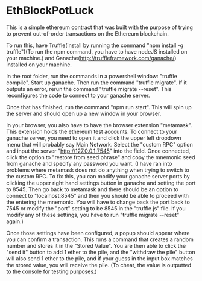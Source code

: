 # EthBlockPotLuck

This is a simple ethereum contract that was built with the purpose of trying to prevent out-of-order transactions on the Ethereum blockchain.

To run this, have Truffle(install by running the command "npm install -g truffle")(To run the npm command, you have to have nodeJS installed on your machine.) and Ganache(http://truffleframework.com/ganache/) installed on your machine.

In the root folder, run the commands in a powershell window: "truffle compile". Start up ganache. Then run the command "truffle migrate". If it outputs an error, rerun the command "truffle migrate --reset". This reconfigures the code to connect to your ganache server.

Once that has finished, run the command "npm run start". This will spin up the server and should open up a new window in your browser.

In your browser, you also have to have the browser extension "metamask". This extension holds the ethereum test accounts. To connect to your ganache server, you need to open it and click the upper left dropdown menu that will probably say Main Network. Select the "custom RPC" option and input the server "http://127.0.0.1:7545" into the field. Once connected, click the option to "restore from seed phrase" and copy the mnemonic seed from ganache and specify any password you want. (I have ran into problems where metamask does not do anything when trying to switch to the custom RPC. To fix this, you can modify your ganache server ports by clicking the upper right hand settings button in ganache and setting the port to 8545. Then go back to metamask and there should be an option to connect to "localhost:8545" and then you should be able to proceed with the entering the mnemonic. You will have to change back the port back to 7545 or modify the "port" setting to be 8545 in the "truffle.js" file. If you modify any of these settings, you have to run "truffle migrate --reset" again.)

Once those settings have been configured, a popup should appear where you can confirm a transaction. This runs a command that creates a random number and stores it in the "Stored Value". You are then able to click the "send it" button to add 1 ether to the pile, and the "withdraw the pile" button will also send 1 ether to the pile, and if your guess in the input box matches the stored value, you will receive the pile. (To cheat, the value is outputted to the console for testing purposes.)
